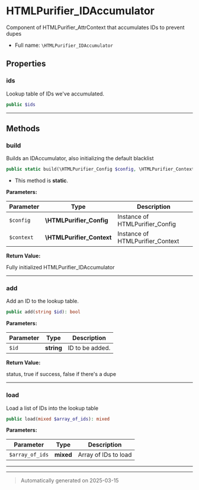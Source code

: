 
# HTMLPurifier_IDAccumulator

Component of HTMLPurifier_AttrContext that accumulates IDs to prevent dupes



* Full name: `\HTMLPurifier_IDAccumulator`



## Properties


### ids

Lookup table of IDs we've accumulated.

```php
public $ids
```






***

## Methods


### build

Builds an IDAccumulator, also initializing the default blacklist

```php
public static build(\HTMLPurifier_Config $config, \HTMLPurifier_Context $context): \HTMLPurifier_IDAccumulator
```



* This method is **static**.




**Parameters:**

| Parameter | Type | Description |
|-----------|------|-------------|
| `$config` | **\HTMLPurifier_Config** | Instance of HTMLPurifier_Config |
| `$context` | **\HTMLPurifier_Context** | Instance of HTMLPurifier_Context |


**Return Value:**

Fully initialized HTMLPurifier_IDAccumulator




***

### add

Add an ID to the lookup table.

```php
public add(string $id): bool
```








**Parameters:**

| Parameter | Type | Description |
|-----------|------|-------------|
| `$id` | **string** | ID to be added. |


**Return Value:**

status, true if success, false if there's a dupe




***

### load

Load a list of IDs into the lookup table

```php
public load(mixed $array_of_ids): mixed
```








**Parameters:**

| Parameter | Type | Description |
|-----------|------|-------------|
| `$array_of_ids` | **mixed** | Array of IDs to load |





***


***
> Automatically generated on 2025-03-15
